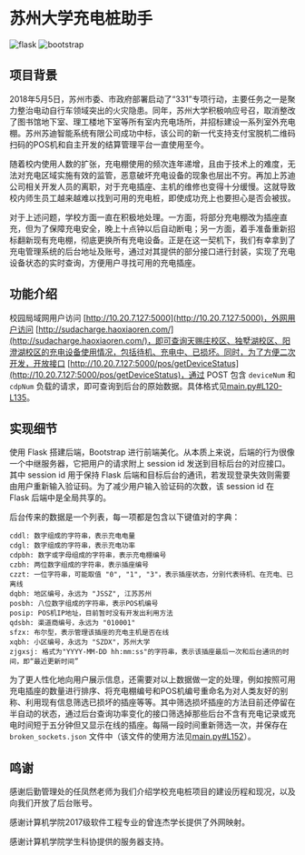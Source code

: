 # 苏州大学充电桩助手

![flask](https://img.shields.io/badge/flask-2.2.x-blue)
![bootstrap](https://img.shields.io/badge/bootstrap-5.2.x-blueviolet)

## 项目背景

2018年5月5日，苏州市委、市政府部署启动了“331”专项行动，主要任务之一是聚力整治电动自行车领域突出的火灾隐患。同年，苏州大学积极响应号召，取消整改了图书馆地下室、理工楼地下室等所有室内充电场所，并招标建设一系列室外充电棚。苏州苏迪智能系统有限公司成功中标，该公司的新一代支持支付宝脱机二维码扫码的POS机和自主开发的结算管理平台一直使用至今。

随着校内使用人数的扩张，充电棚使用的频次连年递增，且由于技术上的难度，无法对充电区域实施有效的监管，恶意破坏充电设备的现象也层出不穷。再加上苏迪公司相关开发人员的离职，对于充电插座、主机的维修也变得十分缓慢。这就导致校内师生员工越来越难以找到可用的充电桩，即使成功充上也要担心是否会被拔。

对于上述问题，学校方面一直在积极地处理。一方面，将部分充电棚改为插座直充，但为了保障充电安全，晚上十点钟以后自动断电；另一方面，着手准备重新招标翻新现有充电棚，彻底更换所有充电设备。正是在这一契机下，我们有幸拿到了充电管理系统的后台地址及账号，通过对其提供的部分接口进行封装，实现了充电设备状态的实时查询，方便用户寻找可用的充电插座。

## 功能介绍

校园局域网用户访问 [http://10.20.7.127:5000](http://10.20.7.127:5000)，外网用户访问 [http://sudacharge.haoxiaoren.com/](http://sudacharge.haoxiaoren.com/)，即可查询天赐庄校区、独墅湖校区、阳澄湖校区的充电设备使用情况，包括待机、充电中、已损坏。同时，为了方便二次开发，开放接口 [http://10.20.7.127:5000/pos/getDeviceStatus](http://10.20.7.127:5000/pos/getDeviceStatus)，通过 POST 包含 `deviceNum` 和 `cdpNum` 负载的请求，即可查询到后台的原始数据。具体格式见[main.py#L120-L135](https://github.com/Evlpsrfc/electromobile/blob/main/main.py#L120-L135)。

## 实现细节

使用 Flask 搭建后端，Bootstrap 进行前端美化。从本质上来说，后端的行为很像一个中继服务器，它把用户的请求附上 session id 发送到目标后台的对应接口。其中 session id 用于保持 Flask 后端和目标后台的通讯，若发现登录失效则需要由用户重新输入验证码。为了减少用户输入验证码的次数，该 session id 在 Flask 后端中是全局共享的。

后台传来的数据是一个列表，每一项都是包含以下键值对的字典：
```
cddl: 数字组成的字符串，表示充电电量
cdgl: 数字组成的字符串，表示充电功率
cdpbh: 数字或字母组成的字符串，表示充电棚编号
czbh: 两位数字组成的字符串，表示插座编号
czzt: 一位字符串，可能取值 "0", "1", "3"，表示插座状态，分别代表待机、在充电、已离线
dqbh: 地区编号，永远为 "JSSZ", 江苏苏州
posbh: 八位数字组成的字符串，表示POS机编号
posip: POS机IP地址，目前暂时没有开发出利用方法
qdsbh: 渠道商编号，永远为 "010001"
sfzx: 布尔型，表示管理该插座的充电主机是否在线
xqbh: 小区编号，永远为 "SZDX"，苏州大学
zjgxsj: 格式为"YYYY-MM-DD hh:mm:ss"的字符串，表示该插座最后一次和后台通讯的时间，即“最近更新时间”
```
为了更人性化地向用户展示信息，还需要对以上数据做一定的处理，例如按照可用充电插座的数量进行排序、将充电棚编号和POS机编号重命名为对人类友好的别称、利用现有信息筛选已损坏的插座等等。其中筛选损坏插座的方法目前还停留在半自动的状态，通过后台查询功率变化的接口筛选掉那些后台不含有充电记录或充电时间短于五分钟但又显示在线的插座。每隔一段时间重新筛选一次，并保存在 `broken_sockets.json` 文件中（该文件的使用方法见[main.py#L152](https://github.com/Evlpsrfc/electromobile/blob/main/main.py#L152)）。

## 鸣谢

感谢后勤管理处的任凤然老师为我们介绍学校充电桩项目的建设历程和现况，以及向我们开放了后台账号。

感谢计算机学院2017级软件工程专业的曾连杰学长提供了外网映射。

感谢计算机学院学生科协提供的服务器支持。
